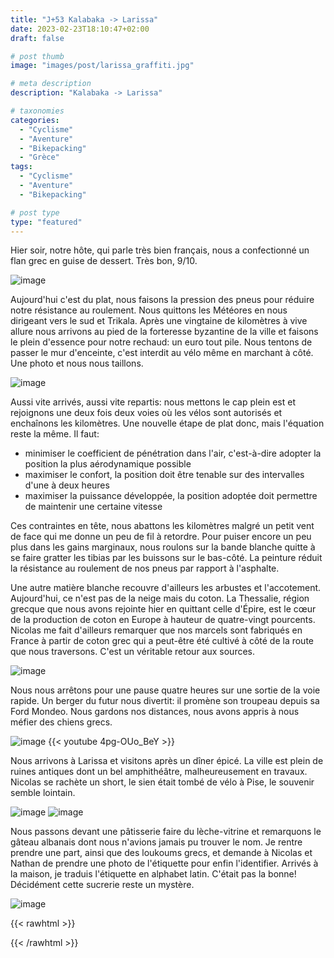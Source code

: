 ```yaml
---
title: "J+53 Kalabaka -> Larissa"
date: 2023-02-23T18:10:47+02:00
draft: false

# post thumb
image: "images/post/larissa_graffiti.jpg"

# meta description
description: "Kalabaka -> Larissa"

# taxonomies
categories:
  - "Cyclisme" 
  - "Aventure" 
  - "Bikepacking"
  - "Grèce" 
tags:
  - "Cyclisme" 
  - "Aventure" 
  - "Bikepacking" 

# post type
type: "featured"
---
```


Hier soir, notre hôte, qui parle très bien français, nous a confectionné un flan grec en guise de dessert. Très bon, 9/10.

![image](../../images/post/larissa_flan.jpg)

Aujourd'hui c'est du plat, nous faisons la pression des pneus pour réduire notre résistance au roulement. Nous quittons les Météores en nous dirigeant vers le sud et Trikala. Après une vingtaine de kilomètres à vive allure nous arrivons au pied de la forteresse byzantine de la ville et faisons le plein d'essence pour notre rechaud: un euro tout pile. Nous tentons de passer le mur d'enceinte, c'est interdit au vélo même en marchant à côté. Une photo et nous nous taillons. 

![image](../../images/post/larissa_chateau.jpg)

Aussi vite arrivés, aussi vite repartis: nous mettons le cap plein est et rejoignons une deux fois deux voies où les vélos sont autorisés et enchaînons les kilomètres. Une nouvelle étape de plat donc, mais l'équation reste la même. Il faut:

- minimiser le coefficient de pénétration dans l'air, c'est-à-dire adopter la position la plus aérodynamique possible
- maximiser le confort, la position doit être tenable sur des intervalles d'une à deux heures
- maximiser la puissance développée, la position adoptée doit permettre de maintenir une certaine vitesse

Ces contraintes en tête, nous abattons les kilomètres malgré un petit vent de face qui me donne un peu de fil à retordre. Pour puiser encore un peu plus dans les gains marginaux, nous roulons sur la bande blanche quitte à se faire gratter les tibias par les buissons sur le bas-côté. La peinture réduit la résistance au roulement de nos pneus par rapport à l'asphalte. 

Une autre matière blanche recouvre d'ailleurs les arbustes et l'accotement. Aujourd'hui, ce n'est pas de la neige mais du coton. La Thessalie, région grecque que nous avons rejointe hier en quittant celle d'Épire, est le cœur de la production de coton en Europe à hauteur de quatre-vingt pourcents. Nicolas me fait d'ailleurs remarquer que nos marcels sont fabriqués en France à partir de coton grec qui a peut-être été cultivé à côté de la route que nous traversons. C'est un véritable retour aux sources. 

![image](../../images/post/larissa_coton.jpg)

Nous nous arrêtons pour une pause quatre heures sur une sortie de la voie rapide. Un berger du futur nous divertit: il promène son troupeau depuis sa Ford Mondeo.  Nous gardons nos distances, nous avons appris à nous méfier des chiens grecs. 

![image](../../images/post/larissa_berger.jpg)
{{< youtube 4pg-OUo_BeY >}} 

Nous arrivons à Larissa et visitons après un dîner épicé. La ville est plein de ruines antiques dont un bel amphithéâtre, malheureusement en travaux. Nicolas se rachète un short, le sien était tombé de vélo à Pise, le souvenir semble lointain. 

![image](../../images/post/larissa_amphi.jpg)
![image](../../images/post/larissa_velo.jpg)

Nous passons devant une pâtisserie faire du lèche-vitrine et remarquons le gâteau albanais dont nous n'avions jamais pu trouver le nom. Je rentre prendre une part, ainsi que des loukoums grecs, et demande à Nicolas et Nathan de prendre une photo de l'étiquette pour enfin l'identifier. Arrivés à la maison, je traduis l'étiquette en alphabet latin. C'était pas la bonne! Décidément cette sucrerie reste un mystère. 

![image](../../images/post/larissa_gateau.jpg)

{{< rawhtml >}}
<div class="strava-embed-placeholder" data-embed-type="activity" data-embed-id="8609488773"></div><script src="https://strava-embeds.com/embed.js"></script>
{{< /rawhtml >}}
